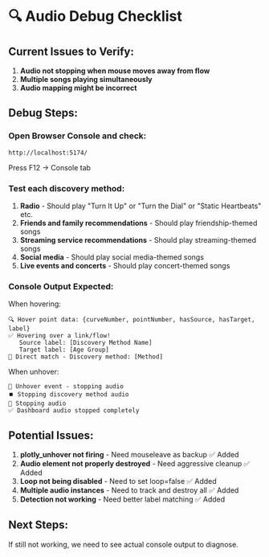 # 🔍 Audio Debug Checklist

## Current Issues to Verify:

1. **Audio not stopping when mouse moves away from flow**
2. **Multiple songs playing simultaneously**
3. **Audio mapping might be incorrect**

## Debug Steps:

### Open Browser Console and check:

```
http://localhost:5174/
```

Press F12 → Console tab

### Test each discovery method:

1. **Radio** - Should play "Turn It Up" or "Turn the Dial" or "Static Heartbeats" etc.
2. **Friends and family recommendations** - Should play friendship-themed songs
3. **Streaming service recommendations** - Should play streaming-themed songs
4. **Social media** - Should play social media-themed songs
5. **Live events and concerts** - Should play concert-themed songs

### Console Output Expected:

When hovering:
```
🔍 Hover point data: {curveNumber, pointNumber, hasSource, hasTarget, label}
✅ Hovering over a link/flow!
   Source label: [Discovery Method Name]
   Target label: [Age Group]
🎵 Direct match - Discovery method: [Method]
```

When unhover:
```
📍 Unhover event - stopping audio
⏹️ Stopping discovery method audio
🛑 Stopping audio
✅ Dashboard audio stopped completely
```

## Potential Issues:

1. **plotly_unhover not firing** - Need mouseleave as backup ✅ Added
2. **Audio element not properly destroyed** - Need aggressive cleanup ✅ Added
3. **Loop not being disabled** - Need to set loop=false ✅ Added
4. **Multiple audio instances** - Need to track and destroy all ✅ Added
5. **Detection not working** - Need better label matching ✅ Added

## Next Steps:

If still not working, we need to see actual console output to diagnose.

